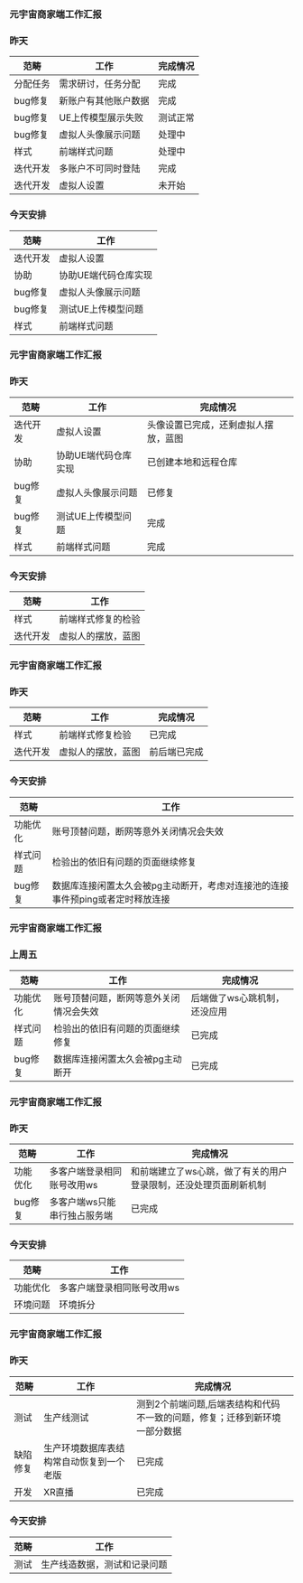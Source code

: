 ### 元宇宙商家端工作汇报

### 昨天

| 范畴    | 工作         | 完成情况 |
|-------|------------|------|
| 分配任务  | 需求研讨，任务分配  | 完成   |
| bug修复 | 新账户有其他账户数据 | 完成   |
| bug修复 | UE上传模型展示失败 | 测试正常 |
| bug修复 | 虚拟人头像展示问题  | 处理中  |
| 样式    | 前端样式问题     | 处理中  |
| 迭代开发  | 多账户不可同时登陆  | 完成   |
| 迭代开发  | 虚拟人设置      | 未开始  |

### 今天安排

| 范畴    | 工作          |
|-------|-------------|
| 迭代开发  | 虚拟人设置       | 
| 协助    | 协助UE端代码仓库实现 | 
| bug修复 | 虚拟人头像展示问题   | 
| bug修复 | 测试UE上传模型问题  | 
| 样式    | 前端样式问题      | 

### 元宇宙商家端工作汇报

### 昨天

| 范畴    | 工作          | 完成情况               |
|-------|-------------|--------------------|
| 迭代开发  | 虚拟人设置       | 头像设置已完成，还剩虚拟人摆放，蓝图 |
| 协助    | 协助UE端代码仓库实现 | 已创建本地和远程仓库         |
| bug修复 | 虚拟人头像展示问题   | 已修复                |
| bug修复 | 测试UE上传模型问题  | 完成                 |
| 样式    | 前端样式问题      | 完成                 |

### 今天安排

| 范畴    | 工作         | 
|-------|------------|
| 样式    | 前端样式修复的检验  | 
| 迭代开发  | 虚拟人的摆放，蓝图  |   

### 元宇宙商家端工作汇报

### 昨天

| 范畴    | 工作            | 完成情况        |
|-------|---------------|-------------|
| 样式    | 前端样式修复检验      | 已完成         |
| 迭代开发    | 虚拟人的摆放，蓝图     | 前后端已完成      |

### 今天安排

| 范畴    | 工作                                         | 
|-------|--------------------------------------------|
| 功能优化  | 账号顶替问题，断网等意外关闭情况会失效                        |  
| 样式问题  | 检验出的依旧有问题的页面继续修复                           |  
| bug修复 | 数据库连接闲置太久会被pg主动断开，考虑对连接池的连接事件预ping或者定时释放连接 |

### 元宇宙商家端工作汇报

### 上周五

| 范畴    | 工作            | 完成情况 |
|-------|---------------|------|
| 功能优化  | 账号顶替问题，断网等意外关闭情况会失效   |后端做了ws心跳机制，还没应用|
| 样式问题  | 检验出的依旧有问题的页面继续修复                           |  已完成|
| bug修复 | 数据库连接闲置太久会被pg主动断开|已完成|

### 元宇宙商家端工作汇报

### 昨天

| 范畴   | 工作             | 完成情况                              |
|------|----------------|-----------------------------------|
| 功能优化 | 多客户端登录相同账号改用ws | 和前端建立了ws心跳，做了有关的用户登录限制，还没处理页面刷新机制 |
| bug修复 | 多客户端ws只能串行独占服务端 | 已完成                               |

### 今天安排

| 范畴   | 工作             | 
|------|----------------|
| 功能优化 | 多客户端登录相同账号改用ws |  
| 环境问题 | 环境拆分           |  

### 元宇宙商家端工作汇报

### 昨天

| 范畴   | 工作                   | 完成情况                                   |
|------|----------------------|----------------------------------------|
| 测试   | 生产线测试                | 测到2个前端问题,后端表结构和代码不一致的问题，修复；迁移到新环境一部分数据 |
| 缺陷修复 | 生产环境数据库表结构常自动恢复到一个老版 | 已完成                                    |
| 开发   | XR直播                 | 已完成                                    |

### 今天安排
| 范畴  | 工作             | 
|-----|----------------| 
| 测试  | 生产线造数据，测试和记录问题 |
